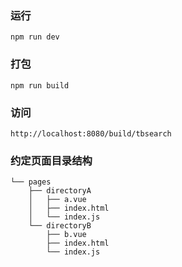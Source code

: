 ### 运行

```
npm run dev
```

### 打包

```
npm run build
```

### 访问

`http://localhost:8080/build/tbsearch`

### 约定页面目录结构

```
└── pages
    ├── directoryA
    │   ├── a.vue
    │   ├── index.html
    │   └── index.js
    └── directoryB
        ├── b.vue
        ├── index.html
        └── index.js
```
